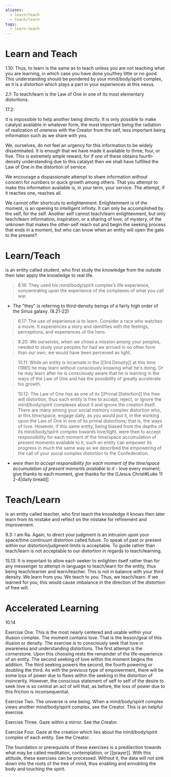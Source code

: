 ```yaml
---
aliases:
  - learn/teach
  - teach/learn
tags:
  - learn-teach
---
```

# Learn and Teach
1.10: Thus, to learn is the same as to teach unless you are not teaching what you are learning, in which case you have done you/they little or no good. This understanding should be pondered by your mind/body/spirit complex, as it is a distortion which plays a part in your experiences at this nexus.

2.1: To teach/learn is the Law of One in one of its most elementary distortions.

17.2:

It is impossible to help another being directly. It is only possible to make catalyst available in whatever form, the most important being the radiation of realization of oneness with the Creator from the self, less important being information such as we share with you.  
  
We, ourselves, do not feel an urgency for this information to be widely disseminated. It is enough that we have made it available to three, four, or five. This is extremely ample reward, for if one of these obtains fourth-density understanding due to this catalyst then we shall have fulfilled the Law of One in the distortion of service.  
  
We encourage a dispassionate attempt to share information without concern for numbers or quick growth among others. That you attempt to make this information available is, in your term, your service. The attempt, if it reaches one, reaches all.  
  
We cannot offer shortcuts to enlightenment. Enlightenment is of the moment, is an opening to intelligent infinity. It can only be accomplished by the self, for the self. Another self cannot teach/learn enlightenment, but only teach/learn information, inspiration, or a sharing of love, of mystery, of the unknown that makes the other-self reach out and begin the seeking process that ends in a moment, but who can know when an entity will open the gate to the present?
# Learn/Teach 
is an entity called student, who first study the knowledge from the outside then later apply the knowledge to real life.

>8.16: They used his mind/body/spirit complex’s life experience, concentrating upon the experience of the complexes of what you call war.
- The "they" is referring to third-density beings of a fairly high order of the Sirius galaxy. (8.21-22)

>8.17: The use of experience is to learn. Consider a race who watches a movie. It experiences a story and identifies with the feelings, perceptions, and experiences of the hero.

>8.20: We ourselves, when we chose a mission among your peoples, needed to study your peoples for had we arrived in no other form than our own, we would have been perceived as light.

>10.11: While an entity is incarnate in the [[3rd Density]] at this time (1981) he may learn without consciously knowing what he's doing. Or he may learn after he is consciously aware that he is learning in the ways of the Law of One and has the possibility of greatly accelerate his growth.

>10.12: The Law of One has as one of its [[Primal Distortion]] the free will distortion, thus each entity is free to accept, reject, or ignore the mind/body/spirit complexes about it and ignore the creation itself. There are many among your social memory complex distortion who, at this time/space, engage daily, as you would put it, in the working upon the Law of One in one of its primal distortions; that is, the ways of love. However, if this same entity, being biased from the depths of its mind/body/spirit complex towards love/light, were then to accept responsibility for each moment of the time/space accumulation of present moments available to it, such an entity can empower its progress in much the same way as we described the empowering of the call of your social complex distortion to the Confederation.
- *were then to accept responsibility for each moment of the time/space accumulation of present moments available to it* - love every moment; give thanks to each moment, give thanks for the [[Jesus Christ#Luke 11 2-4|daily bread]]
# Teach/Learn 
is an entity called teacher, who first teach the knowledge it knows then later learn from its mistake and reflect on the mistake for refinement and improvement.

9.3: I am Ra. Again, to direct your judgment is an intrusion upon your space/time continuum distortion called future. To speak of past or present within our distortion/judgment limits is acceptable. To guide rather than teach/learn is not acceptable to our distortion in regards to teach/learning.

15.13: It is important to allow each seeker to enlighten itself rather than for any messenger to attempt in language to teach/learn for the entity, thus being teach/learner and learn/teacher. This is not in balance with your third density. We learn from you. We teach to you. Thus, we teach/learn. If we learned for you, this would cause imbalance in the direction of the distortion of free will.
# Accelerated Learning
10.14

Exercise One. This is the most nearly centered and usable within your illusion complex. The moment contains love. That is the lesson/goal of this illusion or density. The exercise is to consciously seek that love in awareness and understanding distortions. The first attempt is the cornerstone. Upon this choosing rests the remainder of the life-experience of an entity. The second seeking of love within the moment begins the addition. The third seeking powers the second, the fourth powering or doubling the third. As with the previous type of empowerment, there will be some loss of power due to flaws within the seeking in the distortion of insincerity. However, the conscious statement of self to self of the desire to seek love is so central an act of will that, as before, the loss of power due to this friction is inconsequential.  
  
Exercise Two. The universe is one being. When a mind/body/spirit complex views another mind/body/spirit complex, see the Creator. This is an helpful exercise.  
  
Exercise Three. Gaze within a mirror. See the Creator.  
  
Exercise Four. Gaze at the creation which lies about the mind/body/spirit complex of each entity. See the Creator.  
  
The foundation or prerequisite of these exercises is a predilection towards what may be called meditation, contemplation, or [[prayer]]. With this attitude, these exercises can be processed. Without it, the data will not sink down into the roots of the tree of mind, thus enabling and ennobling the body and touching the spirit.
